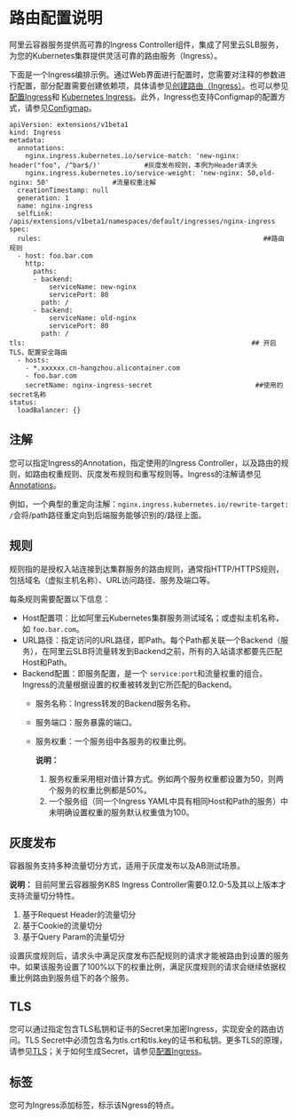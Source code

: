 # 路由配置说明

阿里云容器服务提供高可靠的Ingress Controller组件，集成了阿里云SLB服务，为您的Kubernetes集群提供灵活可靠的路由服务（Ingress）。

下面是一个Ingress编排示例。通过Web界面进行配置时，您需要对注释的参数进行配置，部分配置需要创建依赖项，具体请参见[创建路由（Ingress）](/intl.zh-CN/Kubernetes集群用户指南/网络管理/Ingress管理/创建路由（Ingress）.md)。也可以参见[配置Ingress](/intl.zh-CN/Kubernetes集群用户指南/网络管理/Ingress管理/配置Ingress.md)和 [Kubernetes Ingress](https://kubernetes.io/docs/concepts/services-networking/ingress/)。此外，Ingress也支持Configmap的配置方式，请参见[Configmap](https://kubernetes.github.io/ingress-nginx/user-guide/nginx-configuration/configmap/)。

```
apiVersion: extensions/v1beta1
kind: Ingress
metadata:
  annotations:
    nginx.ingress.kubernetes.io/service-match: 'new-nginx: header("foo", /^bar$/)'           #灰度发布规则，本例为Header请求头
    nginx.ingress.kubernetes.io/service-weight: 'new-nginx: 50,old-nginx: 50'                #流量权重注解
  creationTimestamp: null
  generation: 1
  name: nginx-ingress
  selfLink: /apis/extensions/v1beta1/namespaces/default/ingresses/nginx-ingress
spec:
  rules:                                                        ##路由规则
  - host: foo.bar.com
    http:
      paths:
      - backend:
          serviceName: new-nginx
          servicePort: 80
        path: /
      - backend:
          serviceName: old-nginx
          servicePort: 80
        path: /
tls:                                                         ## 开启 TLS，配置安全路由
  - hosts:
    - *.xxxxxx.cn-hangzhou.alicontainer.com
    - foo.bar.com
    secretName: nginx-ingress-secret                          ##使用的 secret名称
status:
  loadBalancer: {}
```

## 注解

您可以指定Ingress的Annotation，指定使用的Ingress Controller，以及路由的规则，如路由权重规则、灰度发布规则和重写规则等。Ingress的注解请参见[Annotations](https://kubernetes.github.io/ingress-nginx/user-guide/nginx-configuration/annotations/)。

例如，一个典型的重定向注解：`nginx.ingress.kubernetes.io/rewrite-target: /`会将/path路径重定向到后端服务能够识别的/路径上面。

## 规则

规则指的是授权入站连接到达集群服务的路由规则，通常指HTTP/HTTPS规则，包括域名（虚拟主机名称）、URL访问路径、服务及端口等。

每条规则需要配置以下信息：

-   Host配置项：比如阿里云Kubernetes集群服务测试域名；或虚拟主机名称，如 `foo.bar.com`。
-   URL路径：指定访问的URL路径，即Path。每个Path都关联一个Backend（服务），在阿里云SLB将流量转发到Backend之前，所有的入站请求都要先匹配Host和Path。
-   Backend配置：即服务配置，是一个 `service:port`和流量权重的组合。Ingress的流量根据设置的权重被转发到它所匹配的Backend。
    -   服务名称：Ingress转发的Backend服务名称。
    -   服务端口：服务暴露的端口。
    -   服务权重：一个服务组中各服务的权重比例。

        **说明：**

        1.  服务权重采用相对值计算方式。例如两个服务权重都设置为50，则两个服务的权重比例都是50%。
        2.  一个服务组（同一个Ingress YAML中具有相同Host和Path的服务）中未明确设置权重的服务默认权重值为100。

## 灰度发布

容器服务支持多种流量切分方式，适用于灰度发布以及AB测试场景。

**说明：** 目前阿里云容器服务K8S Ingress Controller需要0.12.0-5及其以上版本才支持流量切分特性。

1.  基于Request Header的流量切分
2.  基于Cookie的流量切分
3.  基于Query Param的流量切分

设置灰度规则后，请求头中满足灰度发布匹配规则的请求才能被路由到设置的服务中。如果该服务设置了100%以下的权重比例，满足灰度规则的请求会继续依据权重比例路由到服务组下的各个服务。

## TLS

您可以通过指定包含TLS私钥和证书的Secret来加密Ingress，实现安全的路由访问。TLS Secret中必须包含名为tls.crt和tls.key的证书和私钥。更多TLS的原理，请参见[TLS](https://kubernetes.io/docs/concepts/services-networking/ingress/#tls)；关于如何生成Secret，请参见[配置Ingress](/intl.zh-CN/Kubernetes集群用户指南/网络管理/Ingress管理/配置Ingress.md)。

## 标签

您可为Ingress添加标签，标示该Ngress的特点。

